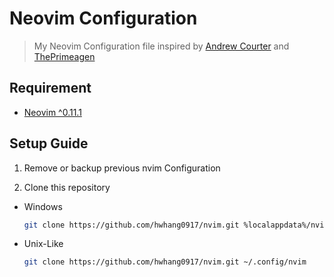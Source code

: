 # Neovim Configuration

> My Neovim Configuration file inspired by [Andrew Courter](https://www.youtube.com/@ascourter) and [ThePrimeagen](https://www.youtube.com/ThePrimeagen)

## Requirement

- [Neovim ^0.11.1](https://neovim.io/)

## Setup Guide

1. Remove or backup previous nvim Configuration

2. Clone this repository

- Windows

  ```sh
  git clone https://github.com/hwhang0917/nvim.git %localappdata%/nvim
  ```

- Unix-Like

  ```sh
  git clone https://github.com/hwhang0917/nvim.git ~/.config/nvim
  ```
